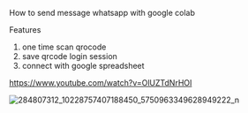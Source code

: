 How to send message whatsapp with google colab

Features

1. one time scan qrocode
2. save qrcode login session
3. connect with google spreadsheet

https://www.youtube.com/watch?v=OlUZTdNrHOI

![284807312_10228757407188450_5750963349628949222_n](https://user-images.githubusercontent.com/99067179/170902695-ad0eb5f7-b244-48d6-9810-804aac304c9c.jpg)

